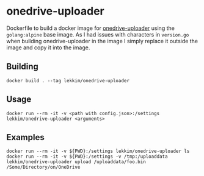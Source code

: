 # onedrive-uploader #
Dockerfile to build a docker image for [onedrive-uploader](https://github.com/virtualzone/onedrive-uploader) using the `golang:alpine` base image. As I had issues with characters in `version.go` when building onedrive-uploader in the image I simply replace it outside the image and copy it into the image.

## Building ##
```
docker build . --tag lekkim/onedrive-uploader
```

## Usage ##
```
docker run --rm -it -v <path with config.json>:/settings lekkim/onedrive-uploader <arguments>
```

## Examples ##
```
docker run --rm -it -v ${PWD}:/settings lekkim/onedrive-uploader ls
docker run --rm -it -v ${PWD}:/settings -v /tmp:/uploaddata lekkim/onedrive-uploader upload /uploaddata/foo.bin /Some/Directory/on/OneDrive
```
